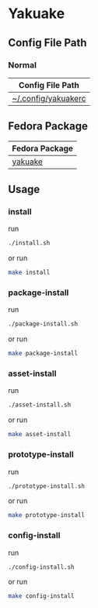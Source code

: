 
# Yakuake


## Config File Path


### Normal

| Config File Path |
| --- |
| [~/.config/yakuakerc](./asset/overlay/etc/skel/.config/yakuakerc) |




## Fedora Package

| Fedora Package |
| --- |
| [yakuake](https://packages.ubuntu.com/noble/yakuake) |




## Usage


### install

run

``` sh
./install.sh
```

or run

``` sh
make install
```


### package-install

run

``` sh
./package-install.sh
```

or run

``` sh
make package-install
```


### asset-install

run

``` sh
./asset-install.sh
```

or run

``` sh
make asset-install
```


### prototype-install

run

``` sh
./prototype-install.sh
```

or run

``` sh
make prototype-install
```


### config-install

run

``` sh
./config-install.sh
```

or run

``` sh
make config-install
```
